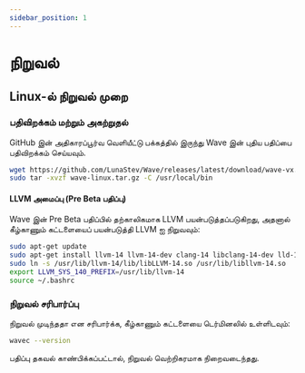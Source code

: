 ```yaml
---
sidebar_position: 1
---
```


# நிறுவல்

## Linux-ல் நிறுவல் முறை

### பதிவிறக்கம் மற்றும் அகற்றுதல்
GitHub இன் அதிகாரப்பூர்வ வெளியீட்டு பக்கத்தில் இருந்து Wave இன் புதிய பதிப்பை பதிவிறக்கம் செய்யவும்.

```bash
wget https://github.com/LunaStev/Wave/releases/latest/download/wave-vx.x.x-linux.tar.gz
sudo tar -xvzf wave-linux.tar.gz -C /usr/local/bin
```

#### LLVM அமைப்பு (Pre Beta பதிப்பு)
Wave இன் Pre Beta பதிப்பில் தற்காலிகமாக LLVM பயன்படுத்தப்படுகிறது, அதனால் கீழ்காணும் கட்டளையைப் பயன்படுத்தி LLVM ஐ நிறுவவும்:

```bash
sudo apt-get update
sudo apt-get install llvm-14 llvm-14-dev clang-14 libclang-14-dev lld-14 clang
sudo ln -s /usr/lib/llvm-14/lib/libLLVM-14.so /usr/lib/libllvm-14.so
export LLVM_SYS_140_PREFIX=/usr/lib/llvm-14
source ~/.bashrc
```

### நிறுவல் சரிபார்ப்பு
நிறுவல் முடிந்ததா என சரிபார்க்க, கீழ்காணும் கட்டளையை டெர்மினலில் உள்ளிடவும்:

```bash
wavec --version
```

பதிப்பு தகவல் காண்பிக்கப்பட்டால், நிறுவல் வெற்றிகரமாக நிறைவடைந்தது.
